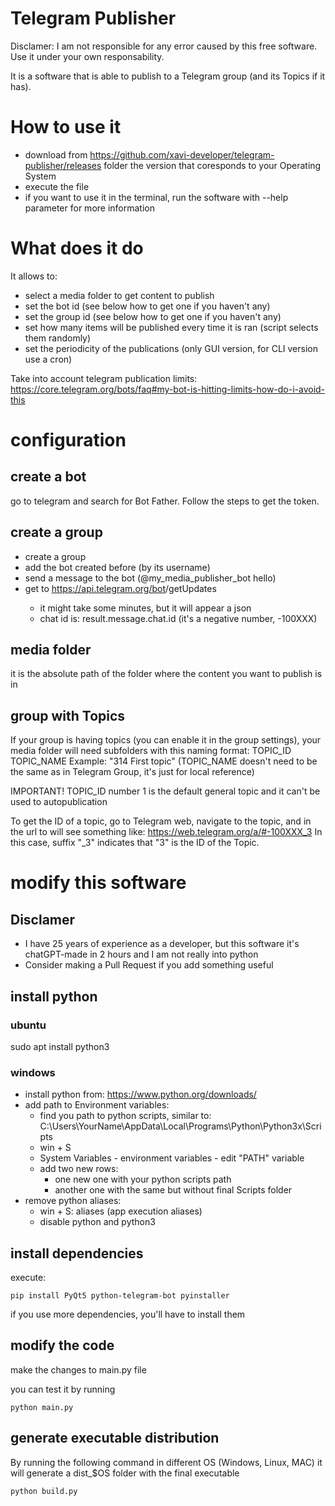 # Telegram Publisher

Disclamer: I am not responsible for any error caused by this free software. Use it under your own responsability.

It is a software that is able to publish to a Telegram group (and its Topics if it has).

# How to use it
* download from https://github.com/xavi-developer/telegram-publisher/releases folder the version that coresponds to your Operating System
* execute the file
* if you want to use it in the terminal, run the software with --help parameter for more information

# What does it do
It allows to:
* select a media folder to get content to publish
* set the bot id (see below how to get one if you haven't any)
* set the group id (see below how to get one if you haven't any)
* set how many items will be published every time it is ran (script selects them randomly)
* set the periodicity of the publications (only GUI version, for CLI version use a cron)

Take into account telegram publication limits: https://core.telegram.org/bots/faq#my-bot-is-hitting-limits-how-do-i-avoid-this

# configuration

## create a bot
go to telegram and search for Bot Father. Follow the steps to get the token.

## create a group
* create a group
* add the bot created before (by its username)
* send a message to the bot (@my_media_publisher_bot hello)
* get to https://api.telegram.org/bot<BotToken>/getUpdates
    * it might take some minutes, but it will appear a json
    * chat id is: result.message.chat.id (it's a negative number, -100XXX)

## media folder

it is the absolute path of the folder where the content you want to publish is in

## group with Topics
If your group is having topics (you can enable it in the group settings), your media folder will need subfolders with this naming format:
TOPIC_ID TOPIC_NAME
Example: "314 First topic" (TOPIC_NAME doesn't need to be the same as in Telegram Group, it's just for local reference)

IMPORTANT! TOPIC_ID number 1 is the default general topic and it can't be used to autopublication

To get the ID of a topic, go to Telegram web, navigate to the topic, and in the url to will see something like: https://web.telegram.org/a/#-100XXX_3
In this case, suffix "_3" indicates that "3" is the ID of the Topic.


# modify this software

## Disclamer
* I have 25 years of experience as a developer, but this software it's chatGPT-made in 2 hours and I am not really into python
* Consider making a Pull Request if you add something useful

## install python

### ubuntu

sudo apt install python3

### windows

* install python from: https://www.python.org/downloads/
* add path to Environment variables:
    * find you path to python scripts, similar to: C:\Users\YourName\AppData\Local\Programs\Python\Python3x\Scripts
    * win + S
    * System Variables - environment variables - edit "PATH" variable
    * add two new rows: 
        * one new one with your python scripts path
        * another one with the same but without final Scripts folder
* remove python aliases:
    * win + S: aliases (app execution aliases)
    * disable python and python3

## install dependencies

execute:
```
pip install PyQt5 python-telegram-bot pyinstaller
```

if you use more dependencies, you'll have to install them


## modify the code

make the changes to main.py file

you can test it by running 
```
python main.py
```

## generate executable distribution

By running the following command in different OS (Windows, Linux, MAC) it will generate a dist_$OS folder with the final executable
```
python build.py
```


